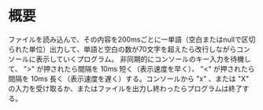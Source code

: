 # 概要

ファイルを読み込んで、その内容を200msごとに一単語（空白またはnullで区切られた単位）出力して、単語と空白の数が70文字を超えたら改行しながらコンソールに表示していくプログラム。
非同期的にコンソールのキー入力を待機して、 ">" が押されたら間隔を 10ms 短く（表示速度を早く）、 "<" が押されたら間隔を 10ms 長く（表示速度を遅く）する。コンソールから "x" 、または "X" の入力を受け取るか、またはファイルを出力し終わったらプログラムは終了する。
